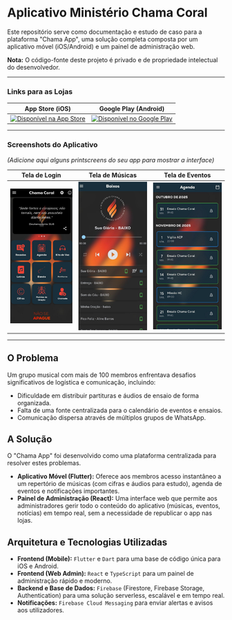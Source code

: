 # Aplicativo Ministério Chama Coral

Este repositório serve como documentação e estudo de caso para a plataforma "Chama App", uma solução completa composta por um aplicativo móvel (iOS/Android) e um painel de administração web.

**Nota:** O código-fonte deste projeto é privado e de propriedade intelectual do desenvolvedor.

---

### Links para as Lojas

| App Store (iOS) | Google Play (Android) |
| :---: | :---: |
| <a href="https://apps.apple.com/br/app/ministério-chama-coral/id6749340847"><img src="https://developer.apple.com/assets/elements/badges/download-on-the-app-store.svg" alt="Disponível na App Store" height="40"></a> | <a href="https://play.google.com/store/apps/details?id=br.com.glinfo.chamacoral&hl=pt_BR"><img src="https://play.google.com/intl/en_us/badges/static/images/badges/pt-br_badge_web_generic.png" alt="Disponível no Google Play" height="60"></a> |

---

### Screenshots do Aplicativo

*(Adicione aqui alguns printscreens do seu app para mostrar a interface)*

| Tela de Login | Tela de Músicas | Tela de Eventos |
| :---: | :---: | :---: |
| ![Screenshot 1](./screenshots/home.png) | ![Screenshot 2](./screenshots/telademusic.png) | ![Screenshot 3](./screenshots/agenda.jpg) |

---


## O Problema

Um grupo musical com mais de 100 membros enfrentava desafios significativos de logística e comunicação, incluindo:
-   Dificuldade em distribuir partituras e áudios de ensaio de forma organizada.
-   Falta de uma fonte centralizada para o calendário de eventos e ensaios.
-   Comunicação dispersa através de múltiplos grupos de WhatsApp.

## A Solução

O "Chama App" foi desenvolvido como uma plataforma centralizada para resolver estes problemas.

-   **Aplicativo Móvel (Flutter):** Oferece aos membros acesso instantâneo a um repertório de músicas (com cifras e áudios para estudo), agenda de eventos e notificações importantes.
-   **Painel de Administração (React):** Uma interface web que permite aos administradores gerir todo o conteúdo do aplicativo (músicas, eventos, notícias) em tempo real, sem a necessidade de republicar o app nas lojas.

## Arquitetura e Tecnologias Utilizadas

-   **Frontend (Mobile):** `Flutter` e `Dart` para uma base de código única para iOS e Android.
-   **Frontend (Web Admin):** `React` e `TypeScript` para um painel de administração rápido e moderno.
-   **Backend e Base de Dados:** `Firebase` (Firestore, Firebase Storage, Authentication) para uma solução serverless, escalável e em tempo real.
-   **Notificações:** `Firebase Cloud Messaging` para enviar alertas e avisos aos utilizadores.
